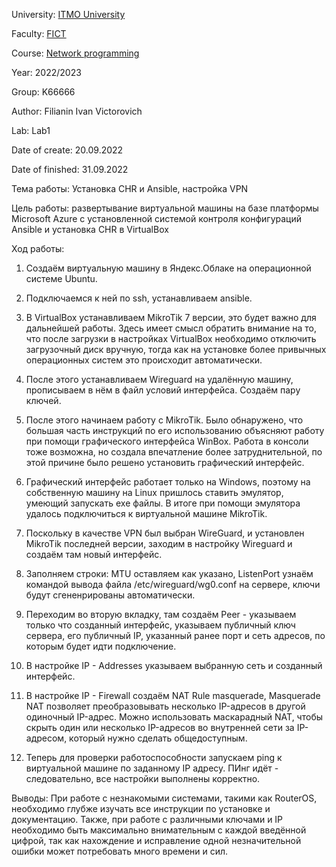 University: [ITMO University](https://itmo.ru/ru/)

Faculty: [FICT](https://fict.itmo.ru)

Course: [Network programming](https://github.com/itmo-ict-faculty/network-programming)

Year: 2022/2023

Group: K66666

Author: Filianin Ivan Victorovich

Lab: Lab1

Date of create: 20.09.2022

Date of finished: 31.09.2022


Тема работы: Установка CHR и Ansible, настройка VPN

Цель работы: развертывание виртуальной машины на базе платформы Microsoft Azure с установленной системой контроля конфигураций Ansible и установка CHR в VirtualBox

Ход работы:
1. Создаём виртуальную машину в Яндекс.Облаке на операционной системе Ubuntu.

2. Подключаемся к ней по ssh, устанавливаем ansible.

3. В VirtualBox устанавливаем MikroTik 7 версии, это будет важно для дальнейшей работы. Здесь имеет смысл обратить внимание на то, что после загрузки в настройках VirtualBox необходимо отключить загрузочный диск вручную, тогда как на установке более привычных операционных систем это происходит автоматически.

4. После этого устанавливаем Wireguard на удалённую машину, прописываем в нём в файл условий интерфейса. Создаём пару ключей.

5. После этого начинаем работу с MikroTik. Было обнаружено, что большая часть инструкций по его использованию объясняют работу при помощи графического интерфейса WinBox. Работа в консоли тоже возможна, но создала впечатление более затруднительной, по этой причине было решено установить графический интерфейс.
6. Графический интерфейс работает только на Windows, поэтому на собственную машину на Linux пришлось ставить эмулятор, умеющий запускать exe файлы. В итоге при помощи эмулятора удалось подключиться к виртуальной машине MikroTik.
7. Поскольку в качестве VPN был выбран WireGuard, и установлен MikroTik последней версии, заходим в настройку Wireguard и создаём там новый интерфейс.
8. Заполняем строки: MTU оставляем как указано, ListenPort узнаём командой вывода файла /etc/wireguard/wg0.conf на сервере, ключи будут сгененрированы автоматически.
9. Переходим во вторую вкладку, там создаём Peer - указываем только что созданный интерфейс, указываем публичный ключ сервера, его публичный IP, указанный ранее порт и сеть адресов, по которым будет идти подключение.
10. В настройке IP - Addresses указываем выбранную сеть и созданный интерфейс.
11. В настройке IP - Firewall создаём NAT Rule masquerade, Masquerade NAT позволяет преобразовывать несколько IP-адресов в другой одиночный IP-адрес. Можно использовать маскарадный NAT, чтобы скрыть один или несколько IP-адресов во внутренней сети за IP-адресом, который нужно сделать общедоступным.
12. Теперь для проверки работоспособности запускаем ping к виртуальной машине по заданному IP адресу. ПИнг идёт - следовательно, все настройки выполнены корректно.

Выводы: При работе с незнакомыми системами, такими как RouterOS, необходимо глубже изучать все инструкции по установке и документацию. Также, при работе с различными ключами и IP необходимо быть максимально внимательным с каждой введённой цифрой, так как нахождение и исправление одной незначительной ошибки может потребовать много времени и сил.
